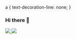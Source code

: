 a {
  text-decoration-line: none;
}


### Hi there 👋

<a href="https://blog.naver.com/lio97" target="_blank">
  <img src="https://img.shields.io/badge/Blog-000?style=social&logo=naver&logoColor=03C75A"/>
</a>

<a href="https://www.instagram.com/so0yeon__?igsh=MXY1ZTBoemg4NW1mNA%3D%3D&utm_source=qr" target="_blank">
  <img src="https://img.shields.io/badge/Instagram-000?style=social&logo=instagram&logoColor=E4405F"/>
</a>
